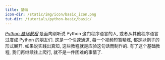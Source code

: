 ```yaml
---
title: 基础
icon-dir: /static/img/icon/basic_icon.png
tut-dir: /tutorials/python-basic/basic/
---
```

[*Python 基础教程*](/tutorials/python-basic/basic/) 是面向刚听说 Python 这门程序语言的人, 或者从其他程序语言过度成 Python 的朋友们.
这是一个快速通道, 每一个视频短暂精炼, 都是以例子的形式展开. 如果说实践出真知, 这些教程就是应验这句话而制作的. 有了这个基础教程, 
我们再继续往上爬行, 就不是一件困难的事情了.


